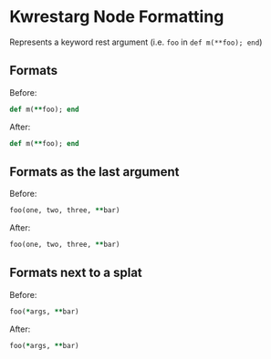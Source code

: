 <!-- BEGIN_AUTOGENERATED -->

# Kwrestarg Node Formatting

Represents a keyword rest argument (i.e. `foo` in `def m(**foo); end`)

<!-- END_AUTOGENERATED -->

## Formats

Before:

```ruby
def m(**foo); end
```

After:

```ruby
def m(**foo); end
```

## Formats as the last argument

Before:

```ruby
foo(one, two, three, **bar)
```

After:

```ruby
foo(one, two, three, **bar)
```

## Formats next to a splat

Before:

```ruby
foo(*args, **bar)
```

After:

```ruby
foo(*args, **bar)
```
